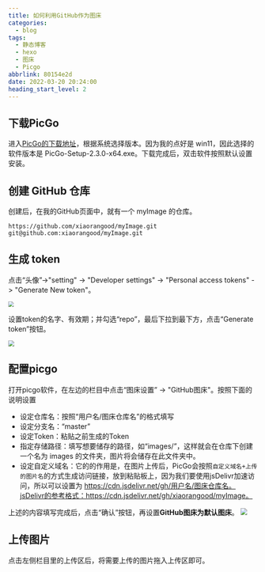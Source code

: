 ```yaml
---
title: 如何利用GitHub作为图床
categories:
  - blog
tags:
  - 静态博客
  - hexo
  - 图床
  - Picgo
abbrlink: 80154e2d
date: 2022-03-20 20:24:00
heading_start_level: 2
---
```


## 下载PicGo

进入[PicGo的下载地址](https://github.com/Molunerfinn/PicGo/releases)，根据系统选择版本。因为我的点好是 win11，因此选择的软件版本是 PicGo-Setup-2.3.0-x64.exe。下载完成后，双击软件按照默认设置安装。

## 创建 GitHub 仓库

创建后，在我的GitHub页面中，就有一个 myImage 的仓库。

```
https://github.com/xiaorangood/myImage.git
git@github.com:xiaorangood/myImage.git
```

<!--more-->

## 生成 token

点击“头像”->"setting" -> "Developer settings" -> "Personal access tokens" -> "Generate New token"。

<img src="https://fastly.jsdelivr.net/gh/xiaorangood/myImage/images/Snipaste_2022-03-20_20-43-09.png" style="zoom:70%"/>

设置token的名字、有效期；并勾选“repo”，最后下拉到最下方，点击“Generate token”按钮。

<img src="https://fastly.jsdelivr.net/gh/xiaorangood/myImage/images/Snipaste_2022-03-20_20-43-30.png" style="zoom:75%"/>

## 配置picgo

打开picgo软件，在左边的栏目中点击“图床设置” -> "GitHub图床"。按照下面的说明设置

- 设定仓库名：按照“用户名/图床仓库名”的格式填写
- 设定分支名：“master”
- 设定Token：粘贴之前生成的Token
- 指定存储路径：填写想要储存的路径，如“images/”，这样就会在仓库下创建一个名为 images 的文件夹，图片将会储存在此文件夹中。
- 设定自定义域名：它的的作用是，在图片上传后，PicGo会按照`自定义域名+上传的图片名`的方式生成访问链接，放到粘贴板上，因为我们要使用jsDelivr加速访问，所以可以设置为 https://cdn.jsdelivr.net/gh/用户名/图床仓库名。jsDelivr的参考格式：https://cdn.jsdelivr.net/gh/xiaorangood/myImage。

上述的内容填写完成后，点击“确认”按钮，再设置**GitHub图床为默认图床**。
<img src="https://fastly.jsdelivr.net/gh/xiaorangood/myImage/images/20220320212009.png" style="zoom:85%"/>

## 上传图片

点击左侧栏目里的上传区后，将需要上传的图片拖入上传区即可。